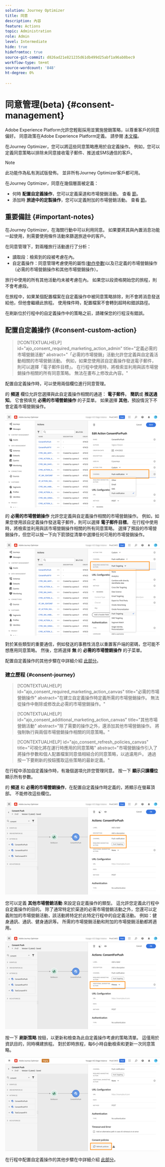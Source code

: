 ```yaml
---
solution: Journey Optimizer
title: 同意
description: 內容
feature: Actions
topic: Administration
role: Admin
level: Intermediate
hide: true
hidefromtoc: true
source-git-commit: d826ad21e821235d61db499d25abf1a96ab0bec9
workflow-type: tm+mt
source-wordcount: '848'
ht-degree: 0%

---
```


# 同意管理(beta) {#consent-management}

Adobe Experience Platform允許您輕鬆採用並實施營銷策略，以尊重客戶的同意偏好。 同意政策在Adobe Experience Platform定義。 請參閱 [本文檔](https://experienceleague.adobe.com/docs/experience-platform/data-governance/policies/user-guide.html?lang=en#consent-policy)。

在Journey Optimizer，您可以將這些同意策略應用於自定義操作。 例如，您可以定義同意策略以排除未同意接收電子郵件、推送或SMS通信的客戶。

>[!NOTE]
>
>此功能作為私有測試版發佈。 並非所有Journey Optimizer客戶都可用。

在Journey Optimizer，同意在幾個層面被定義：

* 何時 **配置自定義操作**，您可以定義渠道和市場營銷活動。 查看 [節](../action/consent.md#consent-custom-action)。
* 添加時 **旅途中的定製操作**，您可以定義附加的市場營銷活動。 查看 [節](../action/consent.md#consent-journey)。

## 重要備註 {#important-notes}

在Journey Optimizer，在海關行動中可以利用同意。 如果要將其與內置消息功能一起使用，則需要使用條件活動來篩選旅途中的客戶。

在同意管理下，對兩種旅行活動進行了分析：

* 讀取段：檢索到的段被考慮在內。
* 自定義操作：同意管理考慮使用的屬性([動作參數](../action/about-custom-action-configuration.md#define-the-message-parameters))以及已定義的市場營銷操作（必需的市場營銷操作和其他市場營銷操作）。

旅行中使用的所有其他活動均未被考慮在內。 如果您以段資格開始您的旅程，則不會考慮段。

在旅程中，如果某個配置檔案在自定義操作中被同意策略排除，則不會將消息發送給他，但他會繼續此旅程。 使用條件時，配置檔案不會轉到超時和錯誤路徑。

在刷新位於行程中的自定義操作中的策略之前，請確保您的行程沒有錯誤。

<!--
There are two types of latency regarding the use of consent policies:

* **User latency**: the delay from the time a profile changes a consent settings to the moment it is applied in Experience Platform. This can take up to 48h. 
* **Consent policy latency**: the delay from the time a consent policy is created or updated to the moment it is applied. This can take up to 6 hours
-->

## 配置自定義操作 {#consent-custom-action}

>[!CONTEXTUALHELP]
>id="ajo_consent_required_marketing_action_admin"
>title="定義必需的市場營銷活動"
>abstract="「必需的市場營銷」活動允許您定義與自定義活動相關的市場營銷活動。 例如，如果您使用該自定義操作發送電子郵件，則可以選擇「電子郵件目標」。 在行程中使用時，將檢索並利用與該市場營銷操作相關的所有同意策略。 無法在畫布上修改此內容。"

配置自定義操作時，可以使用兩個欄位進行同意管理。

的 **頻道** 欄位允許您選擇與此自定義操作相關的通道： **電子郵件**。 **簡訊**&#x200B;或 **推送通知**。 它會預填充 **必需的市場營銷操作** 的子菜單。 如果選擇 **其他**，預設情況下不會定義市場營銷操作。

![](assets/consent1.png)

的 **必需的市場營銷操作** 允許您定義與自定義操作相關的市場營銷操作。 例如，如果您使用該自定義操作發送電子郵件，則可以選擇 **電子郵件目標**。 在行程中使用時，將檢索並利用與該市場營銷操作相關的所有同意策略。 選擇了預設的市場營銷操作，但您可以按一下向下箭頭從清單中選擇任何可用的市場營銷操作。

![](assets/consent2.png)

對於某些類型的重要通信，例如發送的事務性消息以重置客戶端的密碼，您可能不想應用同意策略。 然後，您將選擇 **無** 的 **必需的市場營銷操作** 的子菜單。

配置自定義操作的其他步驟在中詳細介紹 [此部分](../action/about-custom-action-configuration.md#consent-management)。

### 建立歷程 {#consent-journey}

>[!CONTEXTUALHELP]
>id="ajo_consent_required_marketing_action_canvas"
>title="必需的市場營銷操作"
>abstract="在建立自定義操作時定義所需的市場營銷操作。 無法從操作中刪除或修改此必需的市場營銷操作。"

>[!CONTEXTUALHELP]
>id="ajo_consent_additional_marketing_action_canvas"
>title="其他市場營銷活動"
>abstract="除了需要的操作之外，還添加其他市場營銷操作。 將強制執行與兩個市場營銷操作相關的同意策略。"

>[!CONTEXTUALHELP]
>id="ajo_consent_refresh_policies_canvas"
>title="可視化將在運行時應用的同意策略"
>abstract="市場營銷操作引入了將操作參數和個人配置檔案同意值相結合的同意策略，以過濾用戶。 通過按一下要刷新的按鈕獲取這些策略的最新定義。"

在行程中添加自定義操作時，有幾個選項允許您管理同意。 按一下 **顯示只讀欄位** 顯示所有參數。

的 **頻道** 和 **必需的市場營銷操作**，在配置自定義操作時定義的，將顯示在螢幕頂部。 不能修改這些欄位。

![](assets/consent4.png)

您可以定義 **其他市場營銷活動** 來設定自定義操作的類型。 這允許您定義此行程中自定義操作的目的。 除了通常特定於渠道的必需市場營銷活動之外，您還可以定義附加的市場營銷活動，該活動將特定於此特定行程中的自定義活動。 例如：健身通訊、通訊、健身通訊等。 所需的市場營銷活動和附加的市場營銷活動都將適用。

![](assets/consent3.png)

按一下 **刷新策略** 按鈕，以更新和檢查為此自定義操作考慮的策略清單。 這僅用於資訊目的，同時構建旅程。 對於即時旅程，每6小時自動檢索和更新一次同意策略。

![](assets/consent5.png)

<!--
The following data is taken into account for consent:

* marketing actions and additional marketing actions defined in the custom action
* action parameters defined in the custom action, see this [section](../action/about-custom-action-configuration.md#define-the-message-parameters) 
* attributes used as criteria in a segment when the journey starts with a Read segment, see this [section](../building-journeys/read-segment.md) 

>[!NOTE]
>
>Please note that there can be a latency when updating the list of policies applied, refer to this [this section](../action/consent.md#important-notes).
-->

在行程中配置自定義操作的其他步驟在中詳細介紹 [此部分](../building-journeys/using-custom-actions.md)。
